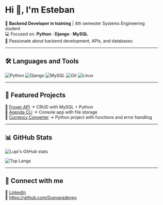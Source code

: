 # Hi 👋, I'm Esteban  

🎯 **Backend Developer in training** | 4th semester Systems Engineering student  
💻 Focused on: **Python · Django · MySQL**  
🚀 Passionate about backend development, APIs, and databases  

---

## 🛠️ Languages and Tools  

![Python](https://img.shields.io/badge/Python-3776AB?style=for-the-badge&logo=python&logoColor=white)
![Django](https://img.shields.io/badge/Django-092E20?style=for-the-badge&logo=django&logoColor=white)
![MySQL](https://img.shields.io/badge/MySQL-005C84?style=for-the-badge&logo=mysql&logoColor=white)
![Git](https://img.shields.io/badge/Git-F05032?style=for-the-badge&logo=git&logoColor=white)
![Linux](https://img.shields.io/badge/Linux-FCC624?style=for-the-badge&logo=linux&logoColor=black)

---

## 📂 Featured Projects  

🔸 [Fruver API](https://github.com/Guevaradevpy/fruver-api) → CRUD with MySQL + Python  
🔸 [Agenda CLI](https://github.com/Guevaradevpy/agenda) → Console app with file storage  
🔸 [Currency Converter](https://github.com/Guevaradevpy/conversor) → Python project with functions and error handling  

---

## 📊 GitHub Stats  

![Lupi's GitHub stats](https://github-readme-stats.vercel.app/api?username=Guevaradevpy&show_icons=true&theme=tokyonight)  

![Top Langs](https://github-readme-stats.vercel.app/api/top-langs/?username=Guevaradevpy&layout=compact&theme=tokyonight)  

---

## 🤝 Connect with me  

🔗 [LinkedIn](https://www.linkedin.com/in/estebackend)  
📧 https://github.com/Guevaradevpy
